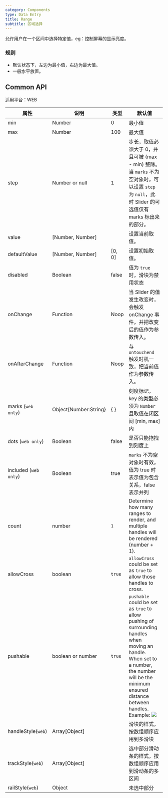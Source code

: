 ```yaml
---
category: Components
type: Data Entry
title: Range
subtitle: 区域选择
---
```



允许用户在一个区间中选择特定值，eg：控制屏幕的显示亮度。


### 规则
- 默认状态下，左边为最小值，右边为最大值。
- 一般水平放置。


## Common API

适用平台：WEB

属性 | 说明 | 类型 | 默认值
----|-----|------|------
| min    |  Number     | 0     | 最小值 |
| max    |  Number     | 100    | 最大值 |
| step    |  Number or null     | 1    | 步长，取值必须大于 0，并且可被 (max - min) 整除。当 `marks` 不为空对象时，可以设置 `step` 为 `null`，此时 Slider 的可选值仅有 marks 标出来的部分。 |
| value    |  [Number, Number]|     | 设置当前取值。 |
| defaultValue    |  [Number, Number]   | [0, 0]    | 设置初始取值。|
| disabled    |  Boolean     | false    | 值为 `true` 时，滑块为禁用状态 |
| onChange    |  Function     | Noop    | 当 Slider 的值发生改变时，会触发 onChange 事件，并把改变后的值作为参数传入。 |
| onAfterChange    |  Function     | Noop    | 与 `ontouchend` 触发时机一致，把当前值作为参数传入。 |
| marks (`web only`)     |  Object{Number:String}     | { }    | 刻度标记，key 的类型必须为 `Number` 且取值在闭区间 [min, max] 内 |
| dots (`web only`)     |  Boolean     | false    | 是否只能拖拽到刻度上 |
| included (`web only`)    |  Boolean     | true    | `marks` 不为空对象时有效，值为 true 时表示值为包含关系，false 表示并列 |
| count | number | `1` | Determine how many ranges to render, and multiple handles will be rendered (number + 1). |
| allowCross | boolean | `true` | `allowCross` could be set as `true` to allow those handles to cross. |
| pushable | boolean or number | `true` | `pushable` could be set as `true` to allow pushing of surrounding handles when moving an handle. When set to a number, the number will be the minimum ensured distance between handles. Example: ![](http://i.giphy.com/l46Cs36c9HrHMExoc.gif) |
| handleStyle(`web`)    |  Array[Object]    |    | 滑块的样式，按数组顺序应用到多滑块  |
| trackStyle(`web`)    | Array[Object]     |    | 选中部分滑动条的样式，按数组顺序应用到滑动条的多区间 |
| railStyle(`web`)    |  Object     |   | 未选中部分 |
